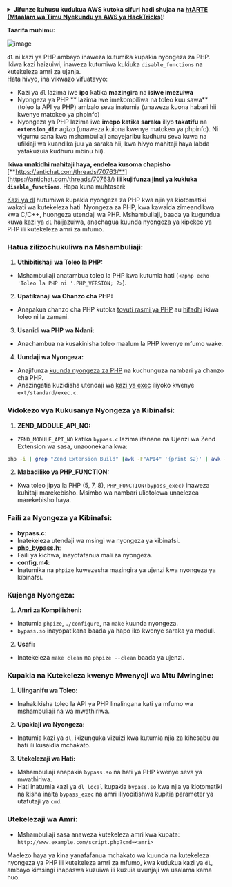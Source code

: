 <details>

<summary><strong>Jifunze kuhusu kudukua AWS kutoka sifuri hadi shujaa na</strong> <a href="https://training.hacktricks.xyz/courses/arte"><strong>htARTE (Mtaalam wa Timu Nyekundu ya AWS ya HackTricks)</strong></a><strong>!</strong></summary>

Njia nyingine za kusaidia HackTricks:

* Ikiwa unataka kuona **kampuni yako inatangazwa kwenye HackTricks** au **kupakua HackTricks kwa PDF** Angalia [**MPANGO WA KUJIUNGA**](https://github.com/sponsors/carlospolop)!
* Pata [**swag rasmi ya PEASS & HackTricks**](https://peass.creator-spring.com)
* Gundua [**The PEASS Family**](https://opensea.io/collection/the-peass-family), mkusanyiko wetu wa kipekee wa [**NFTs**](https://opensea.io/collection/the-peass-family)
* **Jiunge na** 💬 [**Kikundi cha Discord**](https://discord.gg/hRep4RUj7f) au [**kikundi cha telegram**](https://t.me/peass) au **tufuate** kwenye **Twitter** 🐦 [**@carlospolopm**](https://twitter.com/hacktricks_live)**.**
* **Shiriki mbinu zako za kudukua kwa kuwasilisha PRs kwa** [**HackTricks**](https://github.com/carlospolop/hacktricks) na [**HackTricks Cloud**](https://github.com/carlospolop/hacktricks-cloud) repos za github.

</details>

**Taarifa muhimu:**

![image](https://user-images.githubusercontent.com/84577967/174675487-a4c4ca06-194f-4725-85af-231a2f35d56c.png)

**`dl`** ni kazi ya PHP ambayo inaweza kutumika kupakia nyongeza za PHP. Ikiwa kazi haizuiwi, inaweza kutumiwa kukiuka `disable_functions` na kutekeleza amri za ujanja.\
Hata hivyo, ina vikwazo vifuatavyo:

* Kazi ya `dl` lazima iwe **ipo** katika **mazingira** na **isiwe imezuiwa**
* Nyongeza ya PHP ** lazima iwe imekompiliwa na toleo kuu sawa** (toleo la API ya PHP) ambalo seva inatumia (unaweza kuona habari hii kwenye matokeo ya phpinfo)
* Nyongeza ya PHP lazima iwe **imepo katika saraka** iliyo **takatifu** na **`extension_dir`** agizo (unaweza kuiona kwenye matokeo ya phpinfo). Ni vigumu sana kwa mshambuliaji anayejaribu kudhuru seva kuwa na ufikiaji wa kuandika juu ya saraka hii, kwa hivyo mahitaji haya labda yatakuzuia kudhuru mbinu hii).

**Ikiwa unakidhi mahitaji haya, endelea kusoma chapisho** [**https://antichat.com/threads/70763/**](https://antichat.com/threads/70763/) **ili kujifunza jinsi ya kukiuka `disable_functions`**. Hapa kuna muhtasari:

[Kazi ya dl](http://www.php.net/manual/en/function.dl.php) hutumiwa kupakia nyongeza za PHP kwa njia ya kiotomatiki wakati wa kutekeleza hati. Nyongeza za PHP, kwa kawaida zimeandikwa kwa C/C++, huongeza utendaji wa PHP. Mshambuliaji, baada ya kugundua kuwa kazi ya `dl` haijazuiwa, anachagua kuunda nyongeza ya kipekee ya PHP ili kutekeleza amri za mfumo.

### Hatua zilizochukuliwa na Mshambuliaji:

1. **Uthibitishaji wa Toleo la PHP:**
- Mshambuliaji anatambua toleo la PHP kwa kutumia hati (`<?php echo 'Toleo la PHP ni '.PHP_VERSION; ?>`).

2. **Upatikanaji wa Chanzo cha PHP:**
- Anapakua chanzo cha PHP kutoka [tovuti rasmi ya PHP](http://www.php.net/downloads.php) au [hifadhi](http://museum.php.net) ikiwa toleo ni la zamani.

3. **Usanidi wa PHP wa Ndani:**
- Anachambua na kusakinisha toleo maalum la PHP kwenye mfumo wake.

4. **Uundaji wa Nyongeza:**
- Anajifunza [kuunda nyongeza za PHP](http://www.php.net/manual/en/zend.creating.php) na kuchunguza nambari ya chanzo cha PHP.
- Anazingatia kuzidisha utendaji wa [kazi ya exec](http://www.php.net/manual/en/function.exec.php) iliyoko kwenye `ext/standard/exec.c`.

### Vidokezo vya Kukusanya Nyongeza ya Kibinafsi:

1. **ZEND_MODULE_API_NO:**
- `ZEND_MODULE_API_NO` katika `bypass.c` lazima ifanane na Ujenzi wa Zend Extension wa sasa, unaoonekana kwa:
```bash
php -i | grep "Zend Extension Build" |awk -F"API4" '{print $2}' | awk -F"," '{print $1}'
```

2. **Mabadiliko ya PHP_FUNCTION:**
- Kwa toleo jipya la PHP (5, 7, 8), `PHP_FUNCTION(bypass_exec)` inaweza kuhitaji marekebisho. Msimbo wa nambari uliotolewa unaelezea marekebisho haya.

### Faili za Nyongeza ya Kibinafsi:

- **bypass.c**:
- Inatekeleza utendaji wa msingi wa nyongeza ya kibinafsi.
- **php_bypass.h**:
- Faili ya kichwa, inayofafanua mali za nyongeza.
- **config.m4**:
- Inatumika na `phpize` kuwezesha mazingira ya ujenzi kwa nyongeza ya kibinafsi.

### Kujenga Nyongeza:

1. **Amri za Kompilisheni:**
- Inatumia `phpize`, `./configure`, na `make` kuunda nyongeza.
- `bypass.so` inayopatikana baada ya hapo iko kwenye saraka ya moduli.

2. **Usafi:**
- Inatekeleza `make clean` na `phpize --clean` baada ya ujenzi.

### Kupakia na Kutekeleza kwenye Mwenyeji wa Mtu Mwingine:

1. **Ulinganifu wa Toleo:**
- Inahakikisha toleo la API ya PHP linalingana kati ya mfumo wa mshambuliaji na wa mwathiriwa.

2. **Upakiaji wa Nyongeza:**
- Inatumia kazi ya `dl`, ikizunguka vizuizi kwa kutumia njia za kihesabu au hati ili kusaidia mchakato.

3. **Utekelezaji wa Hati:**
- Mshambuliaji anapakia `bypass.so` na hati ya PHP kwenye seva ya mwathiriwa.
- Hati inatumia kazi ya `dl_local` kupakia `bypass.so` kwa njia ya kiotomatiki na kisha inaita `bypass_exec` na amri iliyopitishwa kupitia parameter ya utafutaji ya `cmd`.

### Utekelezaji wa Amri:

- Mshambuliaji sasa anaweza kutekeleza amri kwa kupata: `http://www.example.com/script.php?cmd=<amri>`


Maelezo haya ya kina yanafafanua mchakato wa kuunda na kutekeleza nyongeza ya PHP ili kutekeleza amri za mfumo, kwa kudukua kazi ya `dl`, ambayo kimsingi inapaswa kuzuiwa ili kuzuia uvunjaji wa usalama kama huo.
